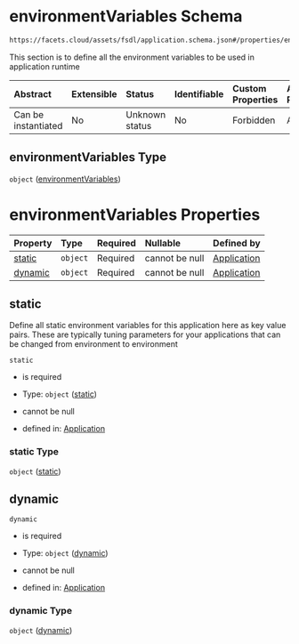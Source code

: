 # environmentVariables Schema

```txt
https://facets.cloud/assets/fsdl/application.schema.json#/properties/environmentVariables
```

This section is to define all the environment variables to be used in application runtime

| Abstract            | Extensible | Status         | Identifiable | Custom Properties | Additional Properties | Access Restrictions | Defined In                                                                        |
| :------------------ | :--------- | :------------- | :----------- | :---------------- | :-------------------- | :------------------ | :-------------------------------------------------------------------------------- |
| Can be instantiated | No         | Unknown status | No           | Forbidden         | Allowed               | none                | [application.schema.json*](../out/application.schema.json "open original schema") |

## environmentVariables Type

`object` ([environmentVariables](application-properties-environmentvariables.md))

# environmentVariables Properties

| Property            | Type     | Required | Nullable       | Defined by                                                                                                                                                                                      |
| :------------------ | :------- | :------- | :------------- | :---------------------------------------------------------------------------------------------------------------------------------------------------------------------------------------------- |
| [static](#static)   | `object` | Required | cannot be null | [Application](application-properties-environmentvariables-properties-static.md "https://facets.cloud/assets/fsdl/application.schema.json#/properties/environmentVariables/properties/static")   |
| [dynamic](#dynamic) | `object` | Required | cannot be null | [Application](application-properties-environmentvariables-properties-dynamic.md "https://facets.cloud/assets/fsdl/application.schema.json#/properties/environmentVariables/properties/dynamic") |

## static

Define all static environment variables for this application here as key value pairs. These are typically tuning parameters for your applications that can be changed from environment to environment

`static`

*   is required

*   Type: `object` ([static](application-properties-environmentvariables-properties-static.md))

*   cannot be null

*   defined in: [Application](application-properties-environmentvariables-properties-static.md "https://facets.cloud/assets/fsdl/application.schema.json#/properties/environmentVariables/properties/static")

### static Type

`object` ([static](application-properties-environmentvariables-properties-static.md))

## dynamic



`dynamic`

*   is required

*   Type: `object` ([dynamic](application-properties-environmentvariables-properties-dynamic.md))

*   cannot be null

*   defined in: [Application](application-properties-environmentvariables-properties-dynamic.md "https://facets.cloud/assets/fsdl/application.schema.json#/properties/environmentVariables/properties/dynamic")

### dynamic Type

`object` ([dynamic](application-properties-environmentvariables-properties-dynamic.md))
